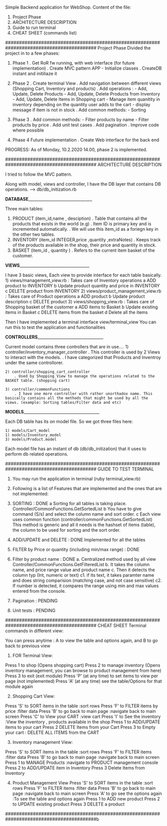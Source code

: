 Simple Backend application for WebShop.
Content of the file:

1) Project Phase
2) ARCHITECTURE DESCRIPTION
3) Guide to run terminal
4) CHEAT SHEET (commands list)

######################################################################################### Project Phase
Divided the project in to  a few phases:

1) Phase 1
    . Get RoR fw running, with web interface (for future implementation)
    . Create MVC pattern APP
        - Initialize classes
    . CreateDB instant and initiliaze it
2) Phase 2
    . Create terminal View
    . Add navigation between different views (Shopping Cart, Inventory and products)
    . Add operations :
        - Add, Update, Delete Products
        - Add, Update, Delete Products from Inventory
        - Add, Update, Delete Items in Shopping cart
              - Manage item quanitity in inventory depending on the quantity user adds to the cart
              - display message if item is not in stock
    . Add common methods:
          - Sorting
3) Phase 3
    . Add common methods:
          - Filter products by name
          - Filter products by price
    . Add unit test cases
    . Add pagination
    . Improve code where possible

4) Phase 4 Future implementation
    . Create Web interface for the back end


PROGRESS: As of Monday, 10.2.2020 14.00, phase 2 is implemented.

######################################################################################### ARCHITECTURE DESCRIPTION

I tried to follow the MVC pattern.

Along with model, views and controller, I have the DB layer that contains DB operations.
    --> db/db_initization.rb


__________________DATABASE__________________________________________________

Three main tables:
1) PRODUCT    (item_id,name , desciption)
  . Table that contains all the products that exists in the world (e.g)
  . Item ID is primary key and is incremented automatically.
  . We will use this item_id as a foriegn key in the other two tables.
2) INVENTORY  (item_id INTEGER,price ,quantity  ,extraNotes)
  . Keeps track of the
        products available in the shop,
        their price and
        quantity in stock.
3) BASKET     (item_id , quantity )
    . Refers to the current item basket of the customer.

__________________VIEWS_____________________________________________________

I have 3 basic views, Each view to provide interface for each table basically.
    1) views/management_view.rb : Takes care of Inventory operations
        a ADD product to INVENTORY
        b Update product quantity and price in INVENTORY
        c DELETE product from INVENTORY
    2) views/product_management_view.rb : Takes care of Product operations
        a ADD product
        b Update product description
        c DELETE product
    3) views/shopping_view.rb : Takes care of Shopping basket of the customer
        a ADD items to Basket
        b Update existing items in Basket
        c DELETE items from the basket
        d Delete all the items

Then I have implemented a terminal interface view/terminal_view
You can run this to test the application and functionalities


__________________CONTROLLERS___________________________________________________

Current model contains three controllers that are in use....
    1) controller/inventory_manager_controller
        . This controller is used by 2 Views to interact with the models.
        . I have categorized that Products and Inventroy under the same controllorer.

    2) controller/shopping_cart_controller
        . Used by Shopping_View to manage the operations related to the BASKET table. (shopping cart)

    3) controller/commonFunctions
        . I have one more controller with rather unorthadox name. This basically contains all the methods that might be used by all the views. (example: Sorting tables/Filter data and etc)

__________________MODELS________________________________________________________

Each DB table has its on model file. So we got three files here:

    1) models/Cart_model
    1) models/Inventory_model
    3) models/Product.model

Each model file has an instant of db (db/db_initization) that it uses to perform db related operations.



######################################################################################### GUIDE TO TEST TERMINAL


1) You may run the application in terminal (ruby terminal_view.rb)
2) Following is a list of Features that are implemented and the ones that are not implemented:

  1) SORTING                                                                            : DONE
      a Sorting for all tables is taking place.
        Controller/CommonFunctions.GetSortedList
      b You have to give command (S/s) and select the column name and sort order.
      c Each view uses common function (controller/commonFunctions.GetSortedList)
        This method is generic and all it needs is the hashset of items (table),
        the column to be used for sorting and the sort order.
  2) ADD/UPDATE and DELETE                                                              : DONE
      Implemented for all the tables
  3) FILTER by Price or quantity (including min/max range)                              : DONE
  4) Filter by product name                                                             : DONE
        a. Centralized method used by all view
              Controller/CommonFunctions.GetFilteredList
        b. It takes the column name, and price range value and product name
        c. Then it detects the column typ (Int, numeric or text)
            c1. if its text, it takes paramter name and does string comparision
                (matching case, and not case sensitive)
            c2. If number is detected, it compares the range using
                min and max values entered from the console.

  5) Pagination                                                                         : PENDING

  6) Unit tests                                                                         : PENDING


######################################################################################### CHEAT SHEET
Terminal commands in different view:


You can press anytime :
        A to view the table and options again, and
        B to go back to previous view

1) FOR Terminal View:

Press 1 to shop                                                                 (Opens shopping cart)
Press 2 to manage inventory                                                     (Opens inventory management, you can browse to product management from here)
Press 3 to exit                                                                 (exit module)
Press 'P' (at any time) to set items to view per page                           (not implemented)
Press 'A' (at any time) see the table/Options for that module again

2) Shopping Cart View:

Press 'S' to SORT items in the table                        :sort rows
Press 'F' to FILTER items by price                          :filter data
Press 'B' to go back to main page                           :navigate back to main screen
Press 'C' to View your CART                                 :view cart
Press 'I' to See the inventory                              :View the inventory , products available in the shop
Press 1 to ADD/UPDATE items to your cart
Press 2 DELETE Items from your Cart
Press 3 to Empty your cart                                  : DELETE ALL ITEMS from the CART

3) Inventory management View:

Press 'S' to SORT items in the table                            :sort rows
Press 'F' to FILTER items                                       :filter data
Press 'B' to go back to main page                               :navigate back to main screen
Press 1 to MANAGE Products                                      :navigate to PRODUCT management console
Press 2 to ADD/UPDATE item in Inventory
Press 3 Delete Items from Inventory


4) Product Management View
Press 'S' to SORT items in the table                            :sort rows
Press 'F' to FILTER items                                       :filter data
Press 'B' to go back to main page                               :navigate back to main screen
Press 'A' to go see the options again                           :To see the table and options again
Press 1 to ADD new product
Press 2 to UPDATE existing product
Press 3 DELETE a product


#########################################################################################b

